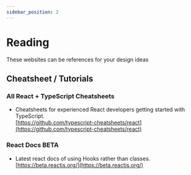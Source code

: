 ```yaml
---
sidebar_position: 2
---
```


# Reading

These websites can be references for your design ideas 

## Cheatsheet / Tutorials
### All React + TypeScript Cheatsheets
- Cheatsheets for experienced React developers getting started with TypeScript.    
[https://github.com/typescript-cheatsheets/react](https://github.com/typescript-cheatsheets/react)

### React Docs BETA
- Latest react docs of using Hooks rather than classes.      
[https://beta.reactjs.org/](https://beta.reactjs.org/)


